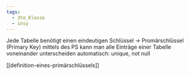 ```yaml
---
tags:
  - 3te_Klasse
  - insy
---
```

Jede Tabelle benötigt einen eindeutigen Schlüssel → Promärschlüssel (Primary Key) mittels des PS kann man alle Einträge einer Tabelle voneinander unterscheiden 
	automatisch: unique, not null

[[definition-eines-primärschlüssels]]